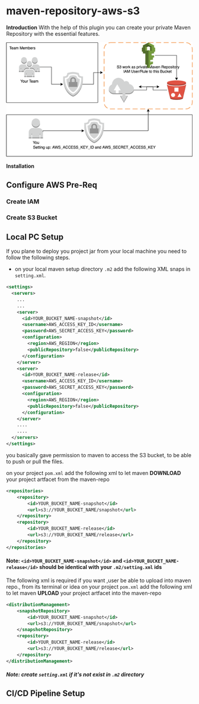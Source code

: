 # maven-repository-aws-s3

**Introduction**
With the help of this plugin you can create your private Maven Repository with the essential features.
 
![High Level Arch.](maven-repository-aws-s3-1.png)

**Installation**



## Configure AWS Pre-Req



### Create IAM



### Create S3 Bucket




## Local PC Setup
If you plane to deploy you project jar from your local machine you need to follow the following steps.

* on your local maven setup directory ```.m2``` add the following XML snaps in ```setting.xml```. 

```xml
<settings>
  <servers>
    ...
    ...
    <server>
      <id>YOUR_BUCKET_NAME-snapshot</id>
      <username>AWS_ACCESS_KEY_ID</username>
      <password>AWS_SECRET_ACCESS_KEY</password>
      <configuration>
        <region>AWS_REGION</region>
        <publicRepository>false</publicRepository>
      </configuration>
    </server>
    <server>
      <id>YOUR_BUCKET_NAME-release</id>
      <username>AWS_ACCESS_KEY_ID</username>
      <password>AWS_SECRET_ACCESS_KEY</password>
      <configuration>
        <region>AWS_REGION</region>
        <publicRepository>false</publicRepository>
      </configuration>
    </server>
    ....
    ....
  </servers>
</settings>
```
you basically gave permission to maven to access the S3 bucket, to be able to push or pull the files.

on your project ```pom.xml``` add the following xml to let maven **DOWNLOAD** your project artfacet from the maven-repo 
```xml
<repositories>
    <repository>
        <id>YOUR_BUCKET_NAME-snapshot</id>
        <url>s3://YOUR_BUCKET_NAME/snapshot</url>
    </repository>
    <repository>
        <id>YOUR_BUCKET_NAME-release</id>
        <url>s3://YOUR_BUCKET_NAME/release</url>
    </repository>
</repositories>

```
#### Note: ```<id>YOUR_BUCKET_NAME-snapshot</id>``` and ```<id>YOUR_BUCKET_NAME-release</id>``` should be identical with your ```.m2/setting.xml``` ids

The following xml is required if you want ,user be able to upload into maven repo., from its terminal or idea
on your project ```pom.xml``` add the following xml to let maven **UPLOAD** your project artfacet into the maven-repo 
```xml
<distributionManagement>
    <snapshotRepository>
        <id>YOUR_BUCKET_NAME-snapshot</id>
        <url>s3://YOUR_BUCKET_NAME/snapshot</url>
    </snapshotRepository>
    <repository>
        <id>YOUR_BUCKET_NAME-release</id>
        <url>s3://YOUR_BUCKET_NAME/release</url>
    </repository>
</distributionManagement>

```

##### Note: create ```setting.xml``` if it's not exist in ```.m2``` directory


## CI/CD Pipeline Setup
